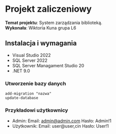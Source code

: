 # Projekt zaliczeniowy  
**Temat projektu**: System zarządzania biblioteką.  
**Wykonała**: Wiktoria Kuna grupa L6

## Instalacja i wymagania ##
- Visual Studio 2022
- SQL Server 2022
- SQL Server Managament Studio 20
- .NET 9.0
### Utworzenie bazy danych ###
```
add-migration "nazwa" 
update-database
```
### Przykładowi użytkownicy ###
- Admin:
  Email: admin@admin.com
  Hasło: Admin!1
- Użytkownik:
  Email: user@user,cin
  Hasło: User!1
